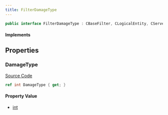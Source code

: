 ```yaml
---
title: FilterDamageType
---
```


```csharp
public interface FilterDamageType : CBaseFilter, CLogicalEntity, CServerOnlyEntity, CBaseEntity, CEntityInstance, ISchemaClass<CEntityInstance>, ISchemaClass<CBaseEntity>, ISchemaClass<CServerOnlyEntity>, ISchemaClass<CLogicalEntity>, ISchemaClass<CBaseFilter>, ISchemaClass<FilterDamageType>, ISchemaField, ISchemaClass, INativeHandle
```

#### Implements

## Properties

### DamageType

[Source Code](https://github.com/swiftly-solution/swiftlys2/blob/main/managed/src/SwiftlyS2.Generated/Schemas/Interfaces/FilterDamageType.cs#L17)

```csharp
ref int DamageType { get; }
```

#### Property Value

- [int](https://learn.microsoft.com/dotnet/api/system.int32)

